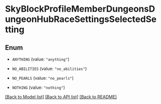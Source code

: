 # SkyBlockProfileMemberDungeonsDungeonHubRaceSettingsSelectedSetting

## Enum


* `ANYTHING` (value: `"anything"`)

* `NO_ABILITIES` (value: `"no_abilities"`)

* `NO_PEARLS` (value: `"no_pearls"`)

* `NOTHING` (value: `"nothing"`)


[[Back to Model list]](../README.md#documentation-for-models) [[Back to API list]](../README.md#documentation-for-api-endpoints) [[Back to README]](../README.md)


